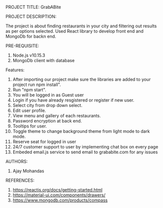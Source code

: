 PROJECT TITLE: GrabABite

PROJECT DESCRIPTION:

The project is about finding restaurants in your city and filtering out results as per options selected. Used React library to develop front end and MongoDb for backn end.

PRE-REQUISITE:

1) Node.js v10.15.3
2) MongoDb client with database

Features:

1) After importing our project make sure the libraries are added to your project run npm install".
2) Run "npm start".
3) You will be logged in as Guest user
4) Login if you have already resgistered or register if new user.
5) Select city from drop down select.
6) Edit user profile.
7) View menu and gallery of each restaurants.
8) Password encryption at back end.
9) Tooltips for user.
10) Toggle theme to change background theme from light mode to dark mode.
11) Reserve seat for logged in user
12) 24/7 customer support to user by implementing chat box on every page
13) Embeded email.js service to send email to grababite.com for any issues


AUTHORS:
1) Ajay Mohandas

REFERENCES:
1) https://reactjs.org/docs/getting-started.html
2) https://material-ui.com/components/drawers/
3) https://www.mongodb.com/products/compass